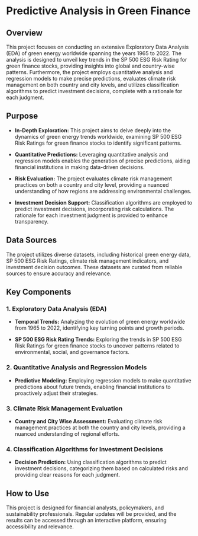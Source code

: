 # **Predictive Analysis in Green Finance**

## Overview

This project focuses on conducting an extensive Exploratory Data Analysis (EDA) of green energy worldwide spanning the years 1965 to 2022. The analysis is designed to unveil key trends in the SP 500 ESG Risk Rating for green finance stocks, providing insights into global and country-wise patterns. Furthermore, the project employs quantitative analysis and regression models to make precise predictions, evaluates climate risk management on both country and city levels, and utilizes classification algorithms to predict investment decisions, complete with a rationale for each judgment.

## Purpose

- **In-Depth Exploration:** This project aims to delve deeply into the dynamics of green energy trends worldwide, examining SP 500 ESG Risk Ratings for green finance stocks to identify significant patterns.

- **Quantitative Predictions:** Leveraging quantitative analysis and regression models enables the generation of precise predictions, aiding financial institutions in making data-driven decisions.

- **Risk Evaluation:** The project evaluates climate risk management practices on both a country and city level, providing a nuanced understanding of how regions are addressing environmental challenges.

- **Investment Decision Support:** Classification algorithms are employed to predict investment decisions, incorporating risk calculations. The rationale for each investment judgment is provided to enhance transparency.

## Data Sources

The project utilizes diverse datasets, including historical green energy data, SP 500 ESG Risk Ratings, climate risk management indicators, and investment decision outcomes. These datasets are curated from reliable sources to ensure accuracy and relevance.

## Key Components

### 1. Exploratory Data Analysis (EDA)

- **Temporal Trends:** Analyzing the evolution of green energy worldwide from 1965 to 2022, identifying key turning points and growth periods.

- **SP 500 ESG Risk Rating Trends:** Exploring the trends in SP 500 ESG Risk Ratings for green finance stocks to uncover patterns related to environmental, social, and governance factors.

### 2. Quantitative Analysis and Regression Models

- **Predictive Modeling:** Employing regression models to make quantitative predictions about future trends, enabling financial institutions to proactively adjust their strategies.

### 3. Climate Risk Management Evaluation

- **Country and City Wise Assessment:** Evaluating climate risk management practices at both the country and city levels, providing a nuanced understanding of regional efforts.

### 4. Classification Algorithms for Investment Decisions

- **Decision Prediction:** Using classification algorithms to predict investment decisions, categorizing them based on calculated risks and providing clear reasons for each judgment.

## How to Use

This project is designed for financial analysts, policymakers, and sustainability professionals. Regular updates will be provided, and the results can be accessed through an interactive platform, ensuring accessibility and relevance.

